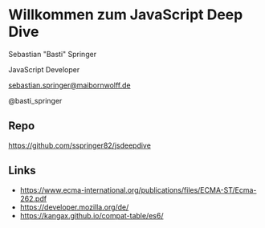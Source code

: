 # Willkommen zum JavaScript Deep Dive

Sebastian "Basti" Springer

JavaScript Developer

sebastian.springer@maibornwolff.de

@basti_springer

## Repo

https://github.com/sspringer82/jsdeepdive

## Links

- https://www.ecma-international.org/publications/files/ECMA-ST/Ecma-262.pdf
- https://developer.mozilla.org/de/
- https://kangax.github.io/compat-table/es6/
